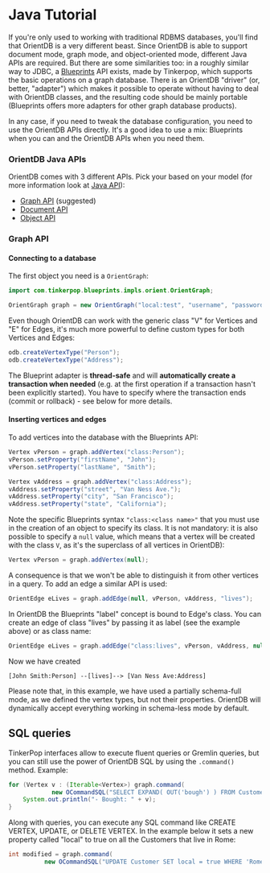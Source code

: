 # Java Tutorial

If you're only used to working with traditional RDBMS databases, you'll find that OrientDB is a very different beast. Since OrientDB is able to support document mode, graph mode, and object-oriented mode, different Java APIs are required. But there are some similarities too: in a roughly similar way to JDBC, a [Blueprints](https://github.com/tinkerpop/blueprints/) API exists, made by Tinkerpop, which supports the basic operations on a graph database. There is an OrientDB "driver" (or, better, "adapter") which makes it possible to operate without having to deal with OrientDB classes, and the resulting code should be mainly portable (Blueprints offers more adapters for other graph database products).

In any case, if you need to tweak the database configuration, you need to use the OrientDB APIs directly. It's a good idea to use a mix: Blueprints when you can and the OrientDB APIs when you need them.

### OrientDB Java APIs

OrientDB comes with 3 different APIs. Pick your based on your model (for more information look at [Java API](Java-API.md)):

- [Graph API](Graph-Database-Tinkerpop.md) (suggested)
- [Document API](Document-Database.md)
- [Object API](Object-Database.md)

### Graph API

#### Connecting to a database

The first object you need is a `OrientGraph`:

```java
import com.tinkerpop.blueprints.impls.orient.OrientGraph;

OrientGraph graph = new OrientGraph("local:test", "username", "password");
```

Even though OrientDB can work with the generic class "V" for Vertices and "E" for Edges, it's much more powerful to define custom types for both Vertices and Edges:

```java
odb.createVertexType("Person");
odb.createVertexType("Address");
```

The Blueprint adapter is **thread-safe** and will **automatically create a transaction when needed** (e.g. at the first operation if a transaction hasn't been explicitly started). You have to specify where the transaction ends (commit or rollback) - see below for more details.


#### Inserting vertices and edges

To add vertices into the database with the Blueprints API:

```java
Vertex vPerson = graph.addVertex("class:Person");
vPerson.setProperty("firstName", "John");
vPerson.setProperty("lastName", "Smith");

Vertex vAddress = graph.addVertex("class:Address");
vAddress.setProperty("street", "Van Ness Ave.");
vAddress.setProperty("city", "San Francisco");
vAddress.setProperty("state", "California");
```

Note the specific Blueprints syntax `"class:<class name>"` that you must use in the creation of an object to specify its class. It is not mandatory: it is also possible to specify a `null` value, which means that a vertex will be created with the class `V`, as it's the superclass of all vertices in OrientDB):

```java
Vertex vPerson = graph.addVertex(null);
```

A consequence is that we won't be able to distinguish it from other vertices in a query. To add an edge a similar API is used:

```java
OrientEdge eLives = graph.addEdge(null, vPerson, vAddress, "lives");
```
In OrientDB the Blueprints "label" concept is bound to Edge's class. You can create an edge of class "lives" by passing it as label (see the example above) or as class name:

```java
OrientEdge eLives = graph.addEdge("class:lives", vPerson, vAddress, null);
```

Now we have created

```
[John Smith:Person] --[lives]--> [Van Ness Ave:Address]
```

Please note that, in this example, we have used a partially schema-full mode, as we defined the vertex types, but not their properties. OrientDB will dynamically accept everything working in schema-less mode by default.

## SQL queries

TinkerPop interfaces allow to execute fluent queries or Gremlin queries, but you can still use the power of OrientDB SQL by using the `.command()` method. Example:
```java
for (Vertex v : (Iterable<Vertex>) graph.command(
            new OCommandSQL("SELECT EXPAND( OUT('bough') ) FROM Customer WHERE name='Jay'")).execute()) {
    System.out.println("- Bought: " + v);
}
```
Along with queries, you can execute any SQL command like CREATE VERTEX, UPDATE, or DELETE VERTEX. In the example below it sets a new property called "local" to true on all the Customers that live in Rome:

```java
int modified = graph.command(
          new OCommandSQL("UPDATE Customer SET local = true WHERE 'Rome' IN out('lives').name")).execute());
```
